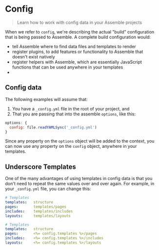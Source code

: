 # Config

> Learn how to work with config data in your Assemble projects

When we refer to `config`, we're describing the actual "build" configuration that is being passed to Assemble. A complete build configuration would:

* tell Assemble where to find data files and templates to render
* register plugins, to add features or functionality to Assemble that doesn't exist natively
* register helpers with Assemble, which are essentially JavaScript functions that can be used anywhere in your templates
*

## Config data

The following examples will assume that:

1. You have a `_config.yml` file in the root of your project, and
2. That you are passing that into the assemble `options`, like this:

```js
options: {
  config: file.readYAMLSync('_config.yml')
}
```

Since any property on the `options` object will be added to the context, you can now use any property on the `config` object, anywhere in your templates.


## Underscore Templates

One of the many advantages of using templates in config data is that you don't need to repeat the same values over and over again. For example, in your `_config.yml` file, you can change this:

```yaml
# Templates
templates:   structure
pages:       templates/pages
includes:    templates/includes
layouts:     templates/layouts
```



```yaml
# Templates
templates:   structure
pages:       <%= config.templates %>/pages
includes:    <%= config.templates %>/includes
layouts:     <%= config.templates %>/layouts
```
